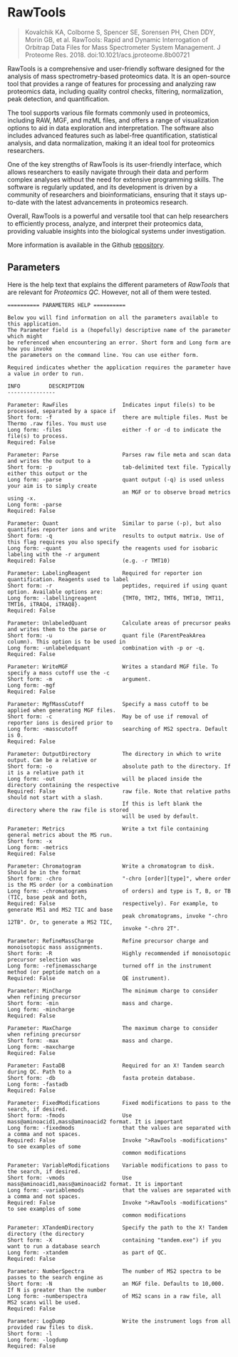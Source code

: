 # RawTools

> Kovalchik KA, Colborne S, Spencer SE, Sorensen PH, Chen DDY, Morin GB, et al. RawTools: Rapid and Dynamic Interrogation of Orbitrap Data Files for Mass Spectrometer System Management. J Proteome Res. 2018. doi:10.1021/acs.jproteome.8b00721

RawTools is a comprehensive and user-friendly software designed for the analysis of mass spectrometry-based proteomics data. It is an open-source tool that provides a range of features for processing and analyzing raw proteomics data, including quality control checks, filtering, normalization, peak detection, and quantification.

The tool supports various file formats commonly used in proteomics, including RAW, MGF, and mzML files, and offers a range of visualization options to aid in data exploration and interpretation. The software also includes advanced features such as label-free quantification, statistical analysis, and data normalization, making it an ideal tool for proteomics researchers.

One of the key strengths of RawTools is its user-friendly interface, which allows researchers to easily navigate through their data and perform complex analyses without the need for extensive programming skills. The software is regularly updated, and its development is driven by a community of researchers and bioinformaticians, ensuring that it stays up-to-date with the latest advancements in proteomics research.

Overall, RawTools is a powerful and versatile tool that can help researchers to efficiently process, analyze, and interpret their proteomics data, providing valuable insights into the biological systems under investigation.

More information is available in the Github [repository](https://github.com/kevinkovalchik/RawTools).



## Parameters
Here is the help text that explains the different parameters of _RawTools_ that are relevant for _Proteomics QC_. However, not all of them were tested.


```raw
========== PARAMETERS HELP ==========

Below you will find information on all the parameters available to this application. 
The Parameter field is a (hopefully) descriptive name of the parameter which might 
be referenced when encountering an error. Short form and Long form are how you invoke
the parameters on the command line. You can use either form. 

Required indicates whether the application requires the parameter have a value in order to run.

INFO         DESCRIPTION                                                          ---------------

Parameter: RawFiles                 Indicates input file(s) to be processed, separated by a space if
Short form: -f                      there are multiple files. Must be Thermo .raw files. You must use 
Long form: -files                   either -f or -d to indicate the file(s) to process. 
Required: False

Parameter: Parse                    Parses raw file meta and scan data and writes the output to a 
Short form: -p                      tab-delimited text file. Typically either this output or the 
Long form: -parse                   quant output (-q) is used unless your aim is to simply create 
                                    an MGF or to observe broad metrics using -x.
Long form: -parse
Required: False 

Parameter: Quant                    Similar to parse (-p), but also quantifies reporter ions and write 
Short form: -q                      results to output matrix. Use of this flag requires you also specify 
Long form: -quant                   the reagents used for isobaric labeling with the -r argument 
Required: False                     (e.g. -r TMT10)

Parameter: LabelingReagent          Required for reporter ion quantification. Reagents used to label
Short form: -r                      peptides, required if using quant option. Available options are: 
Long form: -labellingreagent        {TMT0, TMT2, TMT6, TMT10, TMT11, TMT16, iTRAQ4, iTRAQ8}.
Required: False 

Parameter: UnlabeledQuant           Calculate areas of precursor peaks and writes them to the parse or 
Short form: -u                      quant file (ParentPeakArea column). This option is to be used in 
Long form: -unlabeledquant          combination with -p or -q.
Required: False 

Parameter: WriteMGF                 Writes a standard MGF file. To specify a mass cutoff use the -c 
Short form: -m                      argument.
Long form: -mgf
Required: False 

Parameter: MgfMassCutoff            Specify a mass cutoff to be applied when generating MGF files. 
Short form: -c                      May be of use if removal of reporter ions is desired prior to 
Long form: -masscutoff              searching of MS2 spectra. Default is 0.
Required: False 

Parameter: OutputDirectory          The directory in which to write output. Can be a relative or 
Short form: -o                      absolute path to the directory. If it is a relative path it 
Long form: -out                     will be placed inside the directory containing the respective 
Required: False                     raw file. Note that relative paths should not start with a slash. 
                                    If this is left blank the directory where the raw file is stored 
                                    will be used by default.

Parameter: Metrics                  Write a txt file containing general metrics about the MS run.
Short form: -x  
Long form: -metrics
Required: False 

Parameter: Chromatogram             Write a chromatogram to disk. Should be in the format 
Short form: -chro                   "-chro [order][type]", where order is the MS order (or a combination
Long form: -chromatograms           of orders) and type is T, B, or TB (TIC, base peak and both, 
Required: False                     respectively). For example, to generate MS1 and MS2 TIC and base 
                                    peak chromatograms, invoke "-chro 12TB". Or, to generate a MS2 TIC, 
                                    invoke "-chro 2T".
       
Parameter: RefineMassCharge         Refine precursor charge and monoisotopic mass assignments. 
Short form: -R                      Highly recommended if monoisotopic precursor selection was 
Long form: -refinemasscharge        turned off in the instrument method (or peptide match on a 
Required: False                     QE instrument).

Parameter: MinCharge                The minimum charge to consider when refining precursor 
Short form: -min                    mass and charge.
Long form: -mincharge
Required: False 

Parameter: MaxCharge                The maximum charge to consider when refining precursor 
Short form: -max                    mass and charge.
Long form: -maxcharge
Required: False 

Parameter: FastaDB                  Required for an X! Tandem search during QC. Path to a 
Short form: -db                     fasta protein database.
Long form: -fastadb
Required: False 

Parameter: FixedModifications       Fixed modifications to pass to the search, if desired. 
Short form: -fmods                  Use mass@aminoacid1,mass@aminoacid2 format. It is important 
Long form: -fixedmods               that the values are separated with a comma and not spaces. 
Required: False                     Invoke ">RawTools -modifications" to see examples of some 
                                    common modifications         

Parameter: VariableModifications    Variable modifications to pass to the search, if desired. 
Short form: -vmods                  Use mass@aminoacid1,mass@aminoacid2 format. It is important 
Long form: -variablemods            that the values are separated with a comma and not spaces. 
Required: False                     Invoke ">RawTools -modifications" to see examples of some 
                                    common modifications     

Parameter: XTandemDirectory         Specify the path to the X! Tandem directory (the directory 
Short form: -X                      containing "tandem.exe") if you want to run a database search 
Long form: -xtandem                 as part of QC.
Required: False 

Parameter: NumberSpectra            The number of MS2 spectra to be passes to the search engine as 
Short form: -N                      an MGF file. Defaults to 10,000. If N is greater than the number
Long form: -numberspectra           of MS2 scans in a raw file, all MS2 scans will be used.
Required: False 

Parameter: LogDump                  Write the instrument logs from all provided raw files to disk.
Short form: -l  
Long form: -logdump
Required: False 
```